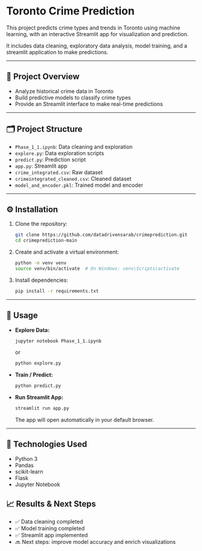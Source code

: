 # Toronto Crime Prediction

This project predicts crime types and trends in Toronto using machine learning, with an interactive Streamlit app for visualization and prediction.

It includes data cleaning, exploratory data analysis, model training, and a streamlit application to make predictions.

---

## 📂 Project Overview

- Analyze historical crime data in Toronto
- Build predictive models to classify crime types
- Provide an Streamlit interface to make real-time predictions

---

## 🗂️  Project Structure

- `Phase_1_1.ipynb`: Data cleaning and exploration
- `explore.py`: Data exploration scripts
- `predict.py`: Prediction script
- `app.py`: Streamlit app
- `crime_integrated.csv`: Raw dataset
- `crimeintegrated_cleaned.csv`: Cleaned dataset
- `model_and_encoder.pkl`: Trained model and encoder

---

## ⚙️ Installation

1. Clone the repository:    
    ```bash
   git clone https://github.com/datadrivensarab/crimeprediction.git
   cd crimeprediction-main
   ```

3. Create and activate a virtual environment:  
    ```bash
   python -m venv venv
   source venv/bin/activate  # On Windows: venv\Scripts\activate
   ```
   
4. Install dependencies:  
   ```bash
   pip install -r requirements.txt
   ```
   
---

## 🚀 Usage

- **Explore Data:**
  ```bash
  jupyter notebook Phase_1_1.ipynb
  ```
  or
  ```bash
  python explore.py
  ```    

- **Train / Predict:**  
  ```bash
  python predict.py
  ``` 
  
- **Run Streamlit App:**  
  ```bash
  streamlit run app.py
  ```
  The app will open automatically in your default browser.  

---

## 🧠 Technologies Used

- Python 3
- Pandas
- scikit-learn
- Flask
- Jupyter Notebook

## 📈 Results & Next Steps

- ✅ Data cleaning completed
- ✅ Model training completed
- ✅ Streamlit app implemented
- 🔜 Next steps: improve model accuracy and enrich visualizations


 





